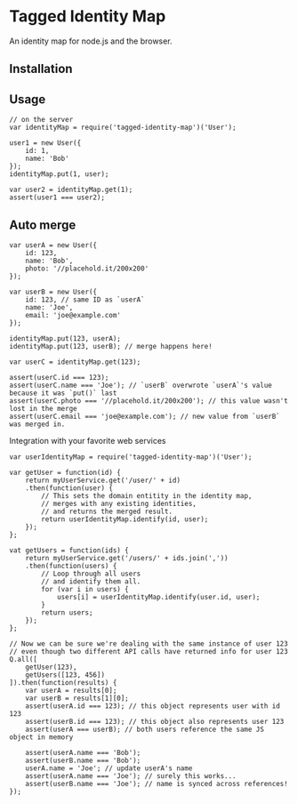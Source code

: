 Tagged Identity Map
===================

An identity map for node.js and the browser.

Installation
------------

Usage
-----

    // on the server
    var identityMap = require('tagged-identity-map')('User');

    user1 = new User({
        id: 1,
        name: 'Bob'
    });
    identityMap.put(1, user);

    var user2 = identityMap.get(1);
    assert(user1 === user2);

Auto merge
----------

    var userA = new User({
        id: 123,
        name: 'Bob',
        photo: '//placehold.it/200x200'
    });

    var userB = new User({
        id: 123, // same ID as `userA`
        name: 'Joe',
        email: 'joe@example.com'
    });

    identityMap.put(123, userA);
    identityMap.put(123, userB); // merge happens here!

    var userC = identityMap.get(123);

    assert(userC.id === 123);
    assert(userC.name === 'Joe'); // `userB` overwrote `userA`'s value because it was `put()` last
    assert(userC.photo === '//placehold.it/200x200'); // this value wasn't lost in the merge
    assert(userC.email === 'joe@example.com'); // new value from `userB` was merged in.

Integration with your favorite web services

    var userIdentityMap = require('tagged-identity-map')('User');

    var getUser = function(id) {
        return myUserService.get('/user/' + id)
        .then(function(user) {
            // This sets the domain entitity in the identity map,
            // merges with any existing identities,
            // and returns the merged result.
            return userIdentityMap.identify(id, user);
        });
    };

    vat getUsers = function(ids) {
        return myUserService.get('/users/' + ids.join(','))
        .then(function(users) {
            // Loop through all users
            // and identify them all.
            for (var i in users) {
                users[i] = userIdentityMap.identify(user.id, user);
            }
            return users;
        });
    };

    // Now we can be sure we're dealing with the same instance of user 123
    // even though two different API calls have returned info for user 123
    Q.all([
        getUser(123),
        getUsers([123, 456])
    ]).then(function(results) {
        var userA = results[0];
        var userB = results[1][0];
        assert(userA.id === 123); // this object represents user with id 123
        assert(userB.id === 123); // this object also represents user 123
        assert(userA === userB); // both users reference the same JS object in memory

        assert(userA.name === 'Bob');
        assert(userB.name === 'Bob');
        userA.name = 'Joe'; // update userA's name
        assert(userA.name === 'Joe'); // surely this works...
        assert(userB.name === 'Joe'); // name is synced across references!
    });

